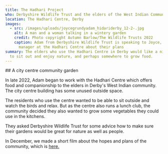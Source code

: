 ```yaml
---
title: The Hadhari Project
who: Derbyshire Wildlife Trust and the elders of the West Indian Community in Derby
location: The Hadhari Centre, Derby
images:
  - src: /images/uploads/joycegrundyadam_hidariderby_12-2-.jpg
    alt: A man and a woman talking in a wintery garden
    credit: Photo copyright Autumn Barlow/The Wildlife Trusts 2022
    caption: Adam from Derbyshire Wildlife Trust is speaking to Joyce, centre
      manager at the Hadhari Centre about their plans
summary: The elders who use the Hadhari Centre in Derby would like a nicer place
  to sit out and enjoy nature, and perhaps somewhere to grow food.
---
```

#﻿# A city centre community garden

In late 2022, Adam began to work with the Hadhari Centre which offers food and companionship to the elders in Derby's West Indian community. The city centre building has some unused outside space.

T﻿he residents who use the centre wanted to be able to sit outside and watch the birds and relax. But as the centre also runs a lunch club, the community decided they also wanted to grow some vegetables they could use in the kitchens.

T﻿hey asked Derbyshire Wildlife Trust for some advice how to make sure their gardens would be great for nature as well as people.

I﻿n December, we made a short film about the hopes and plans of the community, which is [here.](https://youtu.be/ewAT7tX0AM4)
